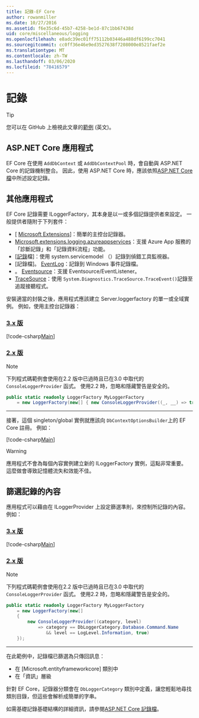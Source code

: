 ```yaml
---
title: 記錄-EF Core
author: rowanmiller
ms.date: 10/27/2016
ms.assetid: f6e35c6d-45b7-4258-be1d-87c1bb67438d
uid: core/miscellaneous/logging
ms.openlocfilehash: e8adc39ec01ff75112b03446a488df6199cc7041
ms.sourcegitcommit: cc0ff36e46e9ed3527638f7208000e8521faef2e
ms.translationtype: MT
ms.contentlocale: zh-TW
ms.lasthandoff: 03/06/2020
ms.locfileid: "78416579"
---
```

# <a name="logging"></a>記錄

> [!TIP]  
> 您可以在 GitHub 上檢視此文章的[範例](https://github.com/dotnet/EntityFramework.Docs/tree/master/samples/core/Miscellaneous/Logging) \(英文\)。

## <a name="aspnet-core-applications"></a>ASP.NET Core 應用程式

EF Core 在使用 `AddDbContext` 或 `AddDbContextPool` 時，會自動與 ASP.NET Core 的記錄機制整合。 因此，使用 ASP.NET Core 時，應該依照[ASP.NET Core 檔](https://docs.microsoft.com/aspnet/core/fundamentals/logging?tabs=aspnetcore2x)中所述設定記錄。

## <a name="other-applications"></a>其他應用程式

EF Core 記錄需要 ILoggerFactory，其本身是以一或多個記錄提供者來設定。 一般提供者隨附于下列套件：

* [ [Microsoft Extensions](https://www.nuget.org/packages/Microsoft.Extensions.Logging.Console/)]：簡單的主控台記錄器。
* [Microsoft.extensions.logging.azureappservices](https://www.nuget.org/packages/Microsoft.Extensions.Logging.AzureAppServices/)：支援 Azure App 服務的「診斷記錄」和「記錄資料流程」功能。
* [[記錄](https://www.nuget.org/packages/Microsoft.Extensions.Logging.Debug/)檔]：使用 system.servicemodel （）記錄到偵錯工具監視器。
* [記錄檔]。 [EventLog](https://www.nuget.org/packages/Microsoft.Extensions.Logging.EventLog/)：記錄到 Windows 事件記錄檔。
* 。 [Eventsource](https://www.nuget.org/packages/Microsoft.Extensions.Logging.EventSource/)：支援 Eventsource/EventListener。
* [TraceSource](https://www.nuget.org/packages/Microsoft.Extensions.Logging.TraceSource/)：使用 `System.Diagnostics.TraceSource.TraceEvent()`記錄至追蹤接聽程式。

安裝適當的封裝之後，應用程式應該建立 Server.loggerfactory 的單一或全域實例。 例如，使用主控台記錄器：

### <a name="version-3x"></a>[3.x 版](#tab/v3)

[!code-csharp[Main](../../../samples/core/Miscellaneous/Logging/Logging/BloggingContext.cs#DefineLoggerFactory)]

### <a name="version-2x"></a>[2.x 版](#tab/v2)

> [!NOTE]
> 下列程式碼範例會使用在2.2 版中已過時且已在3.0 中取代的 `ConsoleLoggerProvider` 函式。 使用2.2 時，忽略和隱藏警告是安全的。

``` csharp
public static readonly LoggerFactory MyLoggerFactory
    = new LoggerFactory(new[] { new ConsoleLoggerProvider((_, __) => true, true) });
```

***

接著，這個 singleton/global 實例就應該向 `DbContextOptionsBuilder`上的 EF Core 註冊。 例如：

[!code-csharp[Main](../../../samples/core/Miscellaneous/Logging/Logging/BloggingContext.cs#RegisterLoggerFactory)]

> [!WARNING]
> 應用程式不會為每個內容實例建立新的 ILoggerFactory 實例，這點非常重要。 這麼做會導致記憶體流失和效能不佳。

## <a name="filtering-what-is-logged"></a>篩選記錄的內容

應用程式可以藉由在 ILoggerProvider 上設定篩選準則，來控制所記錄的內容。 例如：

### <a name="version-3x"></a>[3.x 版](#tab/v3)

[!code-csharp[Main](../../../samples/core/Miscellaneous/Logging/Logging/BloggingContextWithFiltering.cs#DefineLoggerFactory)]

### <a name="version-2x"></a>[2.x 版](#tab/v2)

> [!NOTE]
> 下列程式碼範例會使用在2.2 版中已過時且已在3.0 中取代的 `ConsoleLoggerProvider` 函式。 使用2.2 時，忽略和隱藏警告是安全的。

``` csharp
public static readonly LoggerFactory MyLoggerFactory
    = new LoggerFactory(new[]
    {
        new ConsoleLoggerProvider((category, level)
            => category == DbLoggerCategory.Database.Command.Name
               && level == LogLevel.Information, true)
    });
```

***

在此範例中，記錄檔已篩選為只傳回訊息：

* 在 [Microsoft.entityframeworkcore] 類別中
* 在「資訊」層級

針對 EF Core，記錄器分類會在 `DbLoggerCategory` 類別中定義，讓您輕鬆地尋找類別目錄，但這些會解析成簡單的字串。

如需基礎記錄基礎結構的詳細資訊，請參閱[ASP.NET Core 記錄檔](https://docs.microsoft.com/aspnet/core/fundamentals/logging?tabs=aspnetcore2x)。
